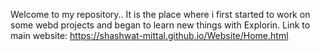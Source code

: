 Welcome to my repository..
It is the place where i first started to work on some webd projects and began to learn new things with Explorin.
Link to main website: https://shashwat-mittal.github.io/Website/Home.html
